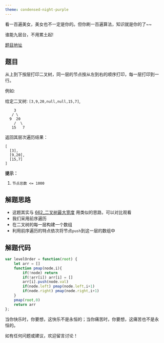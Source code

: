 ```yaml
---
theme: condensed-night-purple
---
```


看一百遍美女，美女也不一定是你的。但你刷一百遍算法，知识就是你的了~~

谁能九层台，不用累土起!

[题目地址](https://leetcode-cn.com/problems/cong-shang-dao-xia-da-yin-er-cha-shu-ii-lcof/)

<!-- more -->


## 题目

从上到下按层打印二叉树，同一层的节点按从左到右的顺序打印，每一层打印到一行。

例如:

给定二叉树: `[3,9,20,null,null,15,7]`,

```
    3
   / \
  9  20
    /  \
   15   7
```

返回其层次遍历结果：

```
[
  [3],
  [9,20],
  [15,7]
]
```

**提示：**

1.  `节点总数 <= 1000`


## 解题思路

- 这题其实与 [662_二叉树最大宽度](https://juejin.cn/post/7047510915922526245) 用类似的思路，可以对比观看
- 我们采用前序遍历
- 在二叉树的每一层构建一个数组
- 利用前序遍历的特点依次将节点`push`到这一层的数组中


## 解题代码

```js
var levelOrder = function(root) {
    let arr = []
    function pmap(node,i){
        if(!node) return
        if(!arr[i]) arr[i] = []
        arr[i].push(node.val)
        if(node.left) pmap(node.left,i+1)
        if(node.right) pmap(node.right,i+1)
    }
    pmap(root,0)
    return arr
};
```

当你快乐时，你要想，这快乐不是永恒的；当你痛苦时，你要想，这痛苦也不是永恒的。

如有任何问题或建议，欢迎留言讨论！


